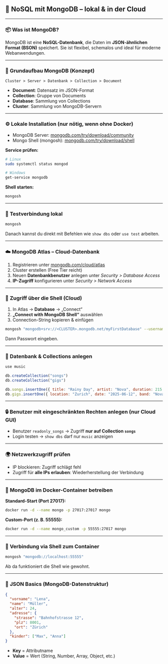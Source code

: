 ## 🍃 **NoSQL mit MongoDB – lokal & in der Cloud**

---

### 📦 **Was ist MongoDB?**

MongoDB ist eine **NoSQL-Datenbank**, die Daten im **JSON-ähnlichen Format (BSON)** speichert. Sie ist flexibel, schemalos und ideal für moderne Webanwendungen.

---

### 🧱 **Grundaufbau MongoDB (Konzept)**

```
Cluster > Server > Datenbank > Collection > Document
```

- **Document**: Datensatz im JSON-Format
- **Collection**: Gruppe von Documents
- **Database**: Sammlung von Collections
- **Cluster**: Sammlung von MongoDB-Servern

---

### ⚙️ **Lokale Installation (nur nötig, wenn ohne Docker)**

- MongoDB Server: [mongodb.com/try/download/community](https://www.mongodb.com/try/download/community)
- Mongo Shell (mongosh): [mongodb.com/try/download/shell](https://www.mongodb.com/try/download/shell)

**Service prüfen:**

```bash
# Linux
sudo systemctl status mongod

# Windows
get-service mongodb
```

**Shell starten:**

```bash
mongosh
```

---

### 🧪 **Testverbindung lokal**

```bash
mongosh
```

Danach kannst du direkt mit Befehlen wie `show dbs` oder `use test` arbeiten.

---

### ☁️ **MongoDB Atlas – Cloud-Datenbank**

1. Registrieren unter [mongodb.com/cloud/atlas](https://www.mongodb.com/cloud/atlas)
2. Cluster erstellen (Free Tier reicht)
3. Neuen **Datenbankbenutzer** anlegen unter *Security > Database Access*
4. **IP-Zugriff** konfigurieren unter *Security > Network Access*

---

### 🔑 **Zugriff über die Shell (Cloud)**

1. In Atlas → **Database** → „Connect“
2. **„Connect with MongoDB Shell“** auswählen
3. Connection-String kopieren & einfügen

```bash
mongosh "mongodb+srv://<CLUSTER>.mongodb.net/myFirstDatabase" --username <username>
```

Dann Passwort eingeben.

---

### 📁 **Datenbank & Collections anlegen**

```js
use music

db.createCollection("songs")
db.createCollection("gigs")

db.songs.insertOne({ title: "Rainy Day", artist: "Nova", duration: 215 })
db.gigs.insertOne({ location: "Zurich", date: "2025-06-12", band: "Nova" })
```

---

### 🔒 **Benutzer mit eingeschränkten Rechten anlegen (nur Cloud GUI)**

- Benutzer `readonly_songs` → Zugriff **nur auf Collection `songs`**
- Login testen → `show dbs` darf nur `music` anzeigen

---

### 🌍 **Netzwerkzugriff prüfen**

- IP blockieren: Zugriff schlägt fehl
- Zugriff für **alle IPs erlauben**: Wiederherstellung der Verbindung

---

### 🐳 **MongoDB im Docker-Container betreiben**

**Standard-Start (Port 27017):**
```bash
docker run -d --name mongo -p 27017:27017 mongo
```

**Custom-Port (z. B. 55555):**
```bash
docker run -d --name mongo_custom -p 55555:27017 mongo
```

---

### 🧬 **Verbindung via Shell zum Container**

```bash
mongosh "mongodb://localhost:55555"
```

Ab da funktioniert die Shell wie gewohnt.

---

### 🔎 **JSON Basics (MongoDB-Datenstruktur)**

```json
{
  "vorname": "Lena",
  "name": "Müller",
  "alter": 24,
  "adresse": {
    "strasse": "Bahnhofstrasse 12",
    "plz": 8001,
    "ort": "Zürich"
  },
  "kinder": ["Max", "Anna"]
}
```

- **Key** = Attributname
- **Value** = Wert (String, Number, Array, Object, etc.)